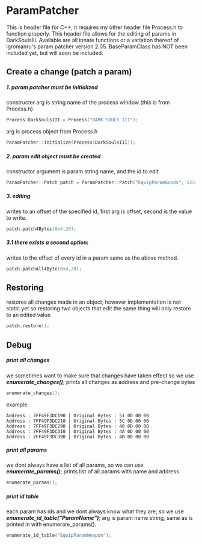 # ParamPatcher
This is header file for C++, it  requires my other header file Process.h to function properly. 
This header file allows for the editing of params in DarkSoulsIII. Available are all innate functions or a variation thereof of igromanru's param patcher version 2.05. 
BaseParamClass has NOT been included yet, but will soon be included.

## Create a change (patch a param)

##### 1. param patcher must be initialized
constructer arg is string name of the process window (this is from Process.h)
```cpp
Process DarkSoulsIII = Process("DARK SOULS III");
```
arg is process object from Process.h
```cpp
ParamPatcher::initialize(Process(DarkSoulsIII));
```
##### 2. param edit object must be created
constructor argument is param string name, and the id to edit
```cpp
ParamPatcher::Patch patch = ParamPatcher::Patch("EquipParamGoods", 1234);
```
##### 3. editing
writes to an offset of the specified id, first arg is offset, second is the value to write.
```cpp
patch.patch4Bytes(0x4,20);
```
##### 3.1 there exists a second option:
writes to the offset of every id in a param same as the above method.
```cpp
patch.patchAll4Byte(0x4,20);
```
## Restoring
restores all changes made in an object, however implementation is not static yet so restoring two objects that edit the same thing will only restore to an edited value
```cpp
patch.restore();
```
## Debug
##### print all changes
we sometimes want to make sure that changes have taken effect so we use ***enumerate_changes()***;
prints all changes as address and pre-change bytes
```cpp
enumerate_changes();
```
example:
```
Address : 7FF49F3DC190 | Original Bytes : 51 0D 00 00
Address : 7FF49F3DC210 | Original Bytes : 5C 0D 00 00
Address : 7FF49F3DC290 | Original Bytes : 48 0D 00 00
Address : 7FF49F3DC310 | Original Bytes : 4A 0D 00 00
Address : 7FF49F3DC390 | Original Bytes : 4B 0D 00 00
```
##### print all params
we dont always have a list of all params, so we can use ***enumerate_params()***;
prints list of all params with name and address
```cpp
enumerate_params();
```
##### print id table
each param has ids and we dont always know what they are, so we use ***enumerate_id_table("ParamName")***;
arg is param name string, same as is printed in with enumerate_params().
```cpp
enumerate_id_table("EquipParamWeapon"); 
```
